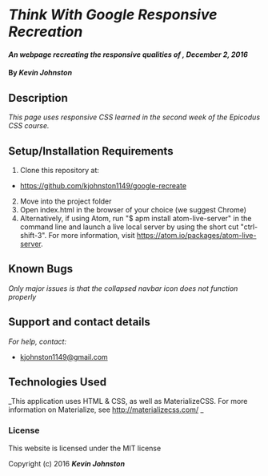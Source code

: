 # _Think With Google Responsive Recreation_

#### _An webpage recreating the responsive qualities of , December 2, 2016_

#### By _**Kevin Johnston**_

## Description

_This page uses responsive CSS learned in the second week of the Epicodus CSS course._

## Setup/Installation Requirements

1. Clone this repository at:
  * https://github.com/kjohnston1149/google-recreate
2. Move into the project folder
3. Open index.html in the browser of your choice (we suggest Chrome)
4. Alternatively, if using Atom, run "$ apm install atom-live-server" in the command line and launch a live local server by using the short cut "ctrl-shift-3".  For more information, visit https://atom.io/packages/atom-live-server.

## Known Bugs

_Only major issues is that the collapsed navbar icon does not function properly_

## Support and contact details

_For help, contact:_
* [kjohnston1149@gmail.com](mailto:kjohnston1149@gmail.com)

## Technologies Used

_This application uses HTML & CSS, as well as MaterializeCSS.  For more information on Materialize, see http://materializecss.com/ _

### License

This website is licensed under the MIT license

Copyright (c) 2016 **_Kevin Johnston_**
